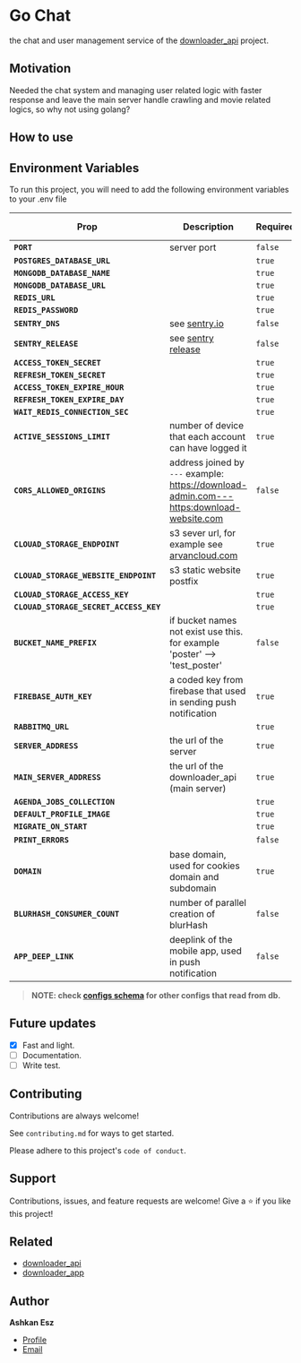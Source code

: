 # Go Chat

the chat and user management service of the [downloader_api](https://github.com/ashkan-esz/downloader_api) project.

## Motivation

Needed the chat system and managing user related logic with faster response and leave the main server handle crawling and movie related logics, so why not using golang?

## How to use


## Environment Variables

To run this project, you will need to add the following environment variables to your .env file

| Prop                                   | Description                                                                              | Required | Default Value |
|----------------------------------------|------------------------------------------------------------------------------------------|----------|---------------|
| **`PORT`**                             | server port                                                                              | `false`  | 3000          |
| **`POSTGRES_DATABASE_URL`**            |                                                                                          | `true`   |               |
| **`MONGODB_DATABASE_NAME`**            |                                                                                          | `true`   |               |
| **`MONGODB_DATABASE_URL`**             |                                                                                          | `true`   |               |
| **`REDIS_URL`**                        |                                                                                          | `true`   |               |
| **`REDIS_PASSWORD`**                   |                                                                                          | `true`   |               |
| **`SENTRY_DNS`**                       | see [sentry.io](https://sentry.io)                                                       | `false`  |               |
| **`SENTRY_RELEASE`**                   | see [sentry release](https://docs.sentry.io/product/releases/.)                          | `false`  |               |
| **`ACCESS_TOKEN_SECRET`**              |                                                                                          | `true`   |               |
| **`REFRESH_TOKEN_SECRET`**             |                                                                                          | `true`   |               |
| **`ACCESS_TOKEN_EXPIRE_HOUR`**         |                                                                                          | `true`   |               |
| **`REFRESH_TOKEN_EXPIRE_DAY`**         |                                                                                          | `true`   |               |
| **`WAIT_REDIS_CONNECTION_SEC`**        |                                                                                          | `true`   |               |
| **`ACTIVE_SESSIONS_LIMIT`**            | number of device that each account can have logged it                                    | `true`   | 5             |
| **`CORS_ALLOWED_ORIGINS`**             | address joined by `---` example: https://download-admin.com---https:download-website.com | `false`  |               |
| **`CLOUAD_STORAGE_ENDPOINT`**          | s3 sever url, for example see [arvancloud.com](https://www.arvancloud.com/en)            | `true`   |               |
| **`CLOUAD_STORAGE_WEBSITE_ENDPOINT`**  | s3 static website postfix                                                                | `true`   |               |
| **`CLOUAD_STORAGE_ACCESS_KEY`**        |                                                                                          | `true`   |               |
| **`CLOUAD_STORAGE_SECRET_ACCESS_KEY`** |                                                                                          | `true`   |               |
| **`BUCKET_NAME_PREFIX`**               | if bucket names not exist use this. for example 'poster' --> 'test_poster'               | `false`  |               |
| **`FIREBASE_AUTH_KEY`**                | a coded key from firebase that used in sending push notification                         | `true`   |               |
| **`RABBITMQ_URL`**                     |                                                                                          | `true`   |               |
| **`SERVER_ADDRESS`**                   | the url of the server                                                                    | `true`   |               |
| **`MAIN_SERVER_ADDRESS`**              | the url of the downloader_api (main server)                                              | `true`   |               |
| **`AGENDA_JOBS_COLLECTION`**           |                                                                                          | `true`   |               |
| **`DEFAULT_PROFILE_IMAGE`**            |                                                                                          | `true`   |               |
| **`MIGRATE_ON_START`**                 |                                                                                          | `true`   |               |
| **`PRINT_ERRORS`**                     |                                                                                          | `false`  | false         |
| **`DOMAIN`**                           | base domain, used for cookies domain and subdomain                                       | `true`   |               |
| **`BLURHASH_CONSUMER_COUNT`**          | number of parallel creation of blurHash                                                  | `false`  | 1             |
| **`APP_DEEP_LINK`**                    | deeplink of the mobile app, used in push notification                                    | `false`  |               |

>**NOTE: check [configs schema](https://github.com/ashkan-esz/downloader_api/blob/master/readme/CONFIGS.README.md) for other configs that read from db.**

## Future updates

- [x]  Fast and light.
- [ ]  Documentation.
- [ ]  Write test.

## Contributing

Contributions are always welcome!

See `contributing.md` for ways to get started.

Please adhere to this project's `code of conduct`.

## Support

Contributions, issues, and feature requests are welcome!
Give a ⭐️ if you like this project!

## Related

- [downloader_api](https://github.com/ashkan-esz/downloader_api)
- [downloader_app](https://github.com/ashkan-esz/downloader_app)

## Author

**Ashkan Esz**

- [Profile](https://github.com/ashkan-esz "Ashkan esz")
- [Email](mailto:ashkanaz2828@gmail.com?subject=Hi "Hi!")
